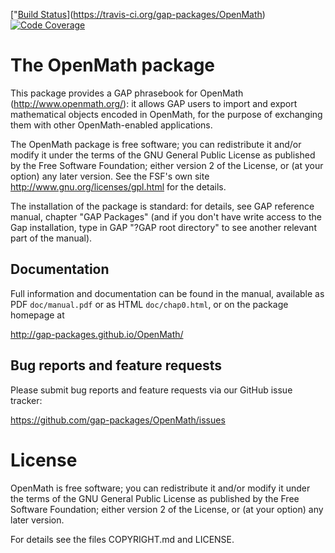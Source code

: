 ["[Build Status](https://travis-ci.org/gap-packages/OpenMath.svg?branch=master)](https://travis-ci.org/gap-packages/OpenMath)
[![Code Coverage](https://codecov.io/github/gap-packages/OpenMath/coverage.svg?branch=master&token=)](https://codecov.io/gh/gap-packages/OpenMath)

# The OpenMath package

This package provides a GAP phrasebook for OpenMath (http://www.openmath.org/):
it allows GAP users to import and export mathematical objects encoded in
OpenMath, for the purpose of exchanging them with other OpenMath-enabled 
applications.

The OpenMath package is free software; you can redistribute it and/or modify
it under the terms of the GNU General Public License as published by the Free
Software Foundation; either version 2 of the License, or (at your option) any
later version. See the FSF's own site http://www.gnu.org/licenses/gpl.html
for the details.

The installation of the package is standard: for details, see GAP reference
manual, chapter "GAP Packages" (and if you don't have write access to the
Gap installation, type in GAP "?GAP root directory" to see another relevant
part of the manual).

## Documentation

Full information and documentation can be found in the manual, available
as PDF `doc/manual.pdf` or as HTML `doc/chap0.html`, or on the package
homepage at

  <http://gap-packages.github.io/OpenMath/>


## Bug reports and feature requests

Please submit bug reports and feature requests via our GitHub issue tracker:

  <https://github.com/gap-packages/OpenMath/issues>


License
=======

OpenMath is free software; you can redistribute it and/or modify
it under the terms of the GNU General Public License as published by the
Free Software Foundation; either version 2 of the License, or (at your
option) any later version.

For details see the files COPYRIGHT.md and LICENSE.

